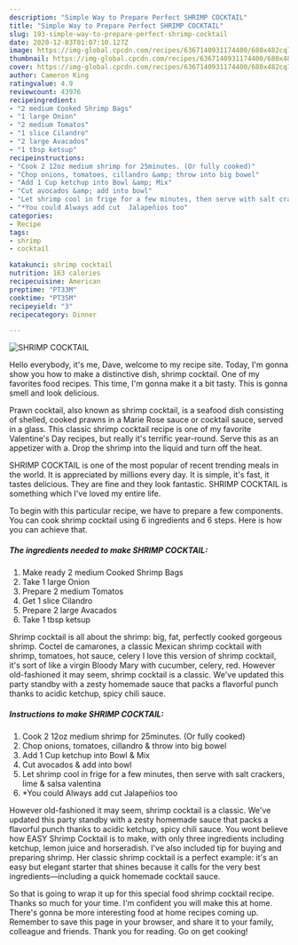 ```yaml
---
description: "Simple Way to Prepare Perfect SHRIMP COCKTAIL"
title: "Simple Way to Prepare Perfect SHRIMP COCKTAIL"
slug: 193-simple-way-to-prepare-perfect-shrimp-cocktail
date: 2020-12-03T01:07:10.127Z
image: https://img-global.cpcdn.com/recipes/6367140931174400/680x482cq70/shrimp-cocktail-recipe-main-photo.jpg
thumbnail: https://img-global.cpcdn.com/recipes/6367140931174400/680x482cq70/shrimp-cocktail-recipe-main-photo.jpg
cover: https://img-global.cpcdn.com/recipes/6367140931174400/680x482cq70/shrimp-cocktail-recipe-main-photo.jpg
author: Cameron King
ratingvalue: 4.9
reviewcount: 43976
recipeingredient:
- "2 medium Cooked Shrimp Bags"
- "1 large Onion"
- "2 medium Tomatos"
- "1 slice Cilandro"
- "2 large Avacados"
- "1 tbsp ketsup"
recipeinstructions:
- "Cook 2 12oz medium shrimp for 25minutes. (Or fully cooked)"
- "Chop onions, tomatoes, cillandro &amp; throw into big bowel"
- "Add 1 Cup ketchup into Bowl &amp; Mix"
- "Cut avocados &amp; add into bowl"
- "Let shrimp cool in frige for a few minutes, then serve with salt crackers, lime &amp; salsa valentina"
- "*You could Always add cut  Jalapeñios too"
categories:
- Recipe
tags:
- shrimp
- cocktail

katakunci: shrimp cocktail 
nutrition: 163 calories
recipecuisine: American
preptime: "PT33M"
cooktime: "PT35M"
recipeyield: "3"
recipecategory: Dinner

---
```



![SHRIMP COCKTAIL](https://img-global.cpcdn.com/recipes/6367140931174400/680x482cq70/shrimp-cocktail-recipe-main-photo.jpg)

Hello everybody, it's me, Dave, welcome to my recipe site. Today, I'm gonna show you how to make a distinctive dish, shrimp cocktail. One of my favorites food recipes. This time, I'm gonna make it a bit tasty. This is gonna smell and look delicious.

Prawn cocktail, also known as shrimp cocktail, is a seafood dish consisting of shelled, cooked prawns in a Marie Rose sauce or cocktail sauce, served in a glass. This classic shrimp cocktail recipe is one of my favorite Valentine&#39;s Day recipes, but really it&#39;s terrific year-round. Serve this as an appetizer with a. Drop the shrimp into the liquid and turn off the heat.

SHRIMP COCKTAIL is one of the most popular of recent trending meals in the world. It is appreciated by millions every day. It is simple, it's fast, it tastes delicious. They are fine and they look fantastic. SHRIMP COCKTAIL is something which I've loved my entire life.


To begin with this particular recipe, we have to prepare a few components. You can cook shrimp cocktail using 6 ingredients and 6 steps. Here is how you can achieve that.

<!--inarticleads1-->

##### The ingredients needed to make SHRIMP COCKTAIL:

1. Make ready 2 medium Cooked Shrimp Bags
1. Take 1 large Onion
1. Prepare 2 medium Tomatos
1. Get 1 slice Cilandro
1. Prepare 2 large Avacados
1. Take 1 tbsp ketsup


Shrimp cocktail is all about the shrimp: big, fat, perfectly cooked gorgeous shrimp. Coctel de camarones, a classic Mexican shrimp cocktail with shrimp, tomatoes, hot sauce, celery I love this version of shrimp cocktail, it&#39;s sort of like a virgin Bloody Mary with cucumber, celery, red. However old-fashioned it may seem, shrimp cocktail is a classic. We&#39;ve updated this party standby with a zesty homemade sauce that packs a flavorful punch thanks to acidic ketchup, spicy chili sauce. 

<!--inarticleads2-->

##### Instructions to make SHRIMP COCKTAIL:

1. Cook 2 12oz medium shrimp for 25minutes. (Or fully cooked)
1. Chop onions, tomatoes, cillandro &amp; throw into big bowel
1. Add 1 Cup ketchup into Bowl &amp; Mix
1. Cut avocados &amp; add into bowl
1. Let shrimp cool in frige for a few minutes, then serve with salt crackers, lime &amp; salsa valentina
1. *You could Always add cut  Jalapeñios too


However old-fashioned it may seem, shrimp cocktail is a classic. We&#39;ve updated this party standby with a zesty homemade sauce that packs a flavorful punch thanks to acidic ketchup, spicy chili sauce. You wont believe how EASY Shrimp Cocktail is to make, with only three ingredients including ketchup, lemon juice and horseradish. I&#39;ve also included tip for buying and preparing shrimp. Her classic shrimp cocktail is a perfect example: it&#39;s an easy but elegant starter that shines because it calls for the very best ingredients—including a quick homemade cocktail sauce. 

So that is going to wrap it up for this special food shrimp cocktail recipe. Thanks so much for your time. I'm confident you will make this at home. There's gonna be more interesting food at home recipes coming up. Remember to save this page in your browser, and share it to your family, colleague and friends. Thank you for reading. Go on get cooking!
